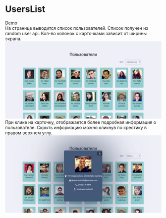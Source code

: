# UsersList
[Demo](https://decorous-escape.000webhostapp.com/ "Demo")<br>
На странице выводится список пользователей. Список получен из random user api. Кол-во колонок с карточками зависит от ширины экрана.
![СписокПользователей](https://raw.githubusercontent.com/shelchkov/UsersList/master/examples/home.PNG)
При клике на карточку, отображается более подробная информация о пользователе. Скрыть информацию можно кликнув по крестику в правом верхнем углу.
![СписокПользователей](https://raw.githubusercontent.com/shelchkov/UsersList/master/examples/user.PNG)